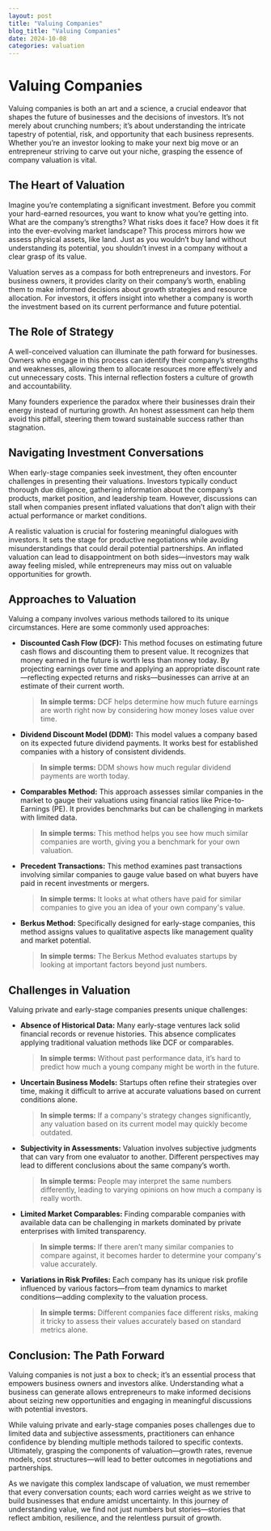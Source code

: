```yaml
---
layout: post
title: "Valuing Companies"
blog_title: "Valuing Companies"
date: 2024-10-08
categories: valuation
---
```


# Valuing Companies

Valuing companies is both an art and a science, a crucial endeavor that shapes the future of businesses and the decisions of investors. It’s not merely about crunching numbers; it’s about understanding the intricate tapestry of potential, risk, and opportunity that each business represents. Whether you’re an investor looking to make your next big move or an entrepreneur striving to carve out your niche, grasping the essence of company valuation is vital.

## The Heart of Valuation

Imagine you’re contemplating a significant investment. Before you commit your hard-earned resources, you want to know what you’re getting into. What are the company’s strengths? What risks does it face? How does it fit into the ever-evolving market landscape? This process mirrors how we assess physical assets, like land. Just as you wouldn’t buy land without understanding its potential, you shouldn’t invest in a company without a clear grasp of its value.

Valuation serves as a compass for both entrepreneurs and investors. For business owners, it provides clarity on their company’s worth, enabling them to make informed decisions about growth strategies and resource allocation. For investors, it offers insight into whether a company is worth the investment based on its current performance and future potential.

## The Role of Strategy

A well-conceived valuation can illuminate the path forward for businesses. Owners who engage in this process can identify their company’s strengths and weaknesses, allowing them to allocate resources more effectively and cut unnecessary costs. This internal reflection fosters a culture of growth and accountability.

Many founders experience the paradox where their businesses drain their energy instead of nurturing growth. An honest assessment can help them avoid this pitfall, steering them toward sustainable success rather than stagnation.

## Navigating Investment Conversations

When early-stage companies seek investment, they often encounter challenges in presenting their valuations. Investors typically conduct thorough due diligence, gathering information about the company’s products, market position, and leadership team. However, discussions can stall when companies present inflated valuations that don’t align with their actual performance or market conditions.

A realistic valuation is crucial for fostering meaningful dialogues with investors. It sets the stage for productive negotiations while avoiding misunderstandings that could derail potential partnerships. An inflated valuation can lead to disappointment on both sides—investors may walk away feeling misled, while entrepreneurs may miss out on valuable opportunities for growth.

## Approaches to Valuation

Valuing a company involves various methods tailored to its unique circumstances. Here are some commonly used approaches:

- **Discounted Cash Flow (DCF):** This method focuses on estimating future cash flows and discounting them to present value. It recognizes that money earned in the future is worth less than money today. By projecting earnings over time and applying an appropriate discount rate—reflecting expected returns and risks—businesses can arrive at an estimate of their current worth.

  > **In simple terms:** DCF helps determine how much future earnings are worth right now by considering how money loses value over time.

- **Dividend Discount Model (DDM):** This model values a company based on its expected future dividend payments. It works best for established companies with a history of consistent dividends.

  > **In simple terms:** DDM shows how much regular dividend payments are worth today.

- **Comparables Method:** This approach assesses similar companies in the market to gauge their valuations using financial ratios like Price-to-Earnings (PE). It provides benchmarks but can be challenging in markets with limited data.

  > **In simple terms:** This method helps you see how much similar companies are worth, giving you a benchmark for your own valuation.

- **Precedent Transactions:** This method examines past transactions involving similar companies to gauge value based on what buyers have paid in recent investments or mergers.

  > **In simple terms:** It looks at what others have paid for similar companies to give you an idea of your own company's value.

- **Berkus Method:** Specifically designed for early-stage companies, this method assigns values to qualitative aspects like management quality and market potential.

  > **In simple terms:** The Berkus Method evaluates startups by looking at important factors beyond just numbers.

## Challenges in Valuation

Valuing private and early-stage companies presents unique challenges:

- **Absence of Historical Data:** Many early-stage ventures lack solid financial records or revenue histories. This absence complicates applying traditional valuation methods like DCF or comparables.

  > **In simple terms:** Without past performance data, it’s hard to predict how much a young company might be worth in the future.

- **Uncertain Business Models:** Startups often refine their strategies over time, making it difficult to arrive at accurate valuations based on current conditions alone.

  > **In simple terms:** If a company's strategy changes significantly, any valuation based on its current model may quickly become outdated.

- **Subjectivity in Assessments:** Valuation involves subjective judgments that can vary from one evaluator to another. Different perspectives may lead to different conclusions about the same company’s worth.

  > **In simple terms:** People may interpret the same numbers differently, leading to varying opinions on how much a company is really worth.

- **Limited Market Comparables:** Finding comparable companies with available data can be challenging in markets dominated by private enterprises with limited transparency.

  > **In simple terms:** If there aren’t many similar companies to compare against, it becomes harder to determine your company's value accurately.

- **Variations in Risk Profiles:** Each company has its unique risk profile influenced by various factors—from team dynamics to market conditions—adding complexity to the valuation process.

  > **In simple terms:** Different companies face different risks, making it tricky to assess their values accurately based on standard metrics alone.

## Conclusion: The Path Forward

Valuing companies is not just a box to check; it’s an essential process that empowers business owners and investors alike. Understanding what a business can generate allows entrepreneurs to make informed decisions about seizing new opportunities and engaging in meaningful discussions with potential investors.

While valuing private and early-stage companies poses challenges due to limited data and subjective assessments, practitioners can enhance confidence by blending multiple methods tailored to specific contexts. Ultimately, grasping the components of valuation—growth rates, revenue models, cost structures—will lead to better outcomes in negotiations and partnerships.

As we navigate this complex landscape of valuation, we must remember that every conversation counts; each word carries weight as we strive to build businesses that endure amidst uncertainty. In this journey of understanding value, we find not just numbers but stories—stories that reflect ambition, resilience, and the relentless pursuit of growth.
